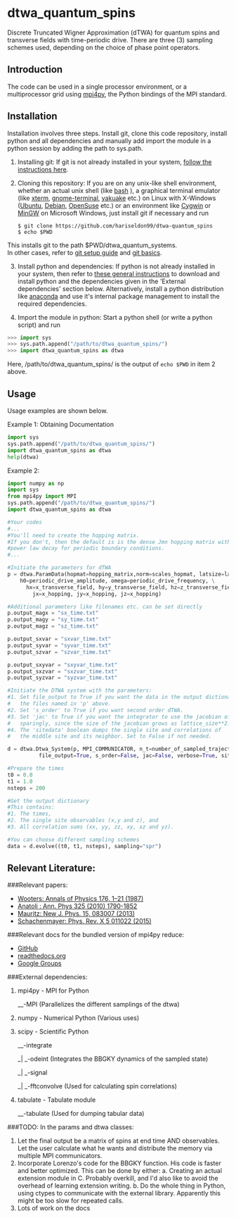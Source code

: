 dtwa_quantum_spins
=============

Discrete Truncated Wigner Approximation (dTWA) for quantum spins and transverse fields with time-periodic drive.
There are three (3) sampling schemes used, depending on the choice of phase point operators. 

Introduction
-----
The code can be used in a single processor environment, or a multiprocessor grid using [mpi4py](http://mpi4py.scipy.org/),  the Python bindings of the MPI standard.

Installation
-----
Installation involves three steps. Install git, clone this code repository, install python and all dependencies and manually add import the module in a python session by adding the path to sys.path.

1. Installing git: If git is not already installed in your system, [follow the instructions here](https://git-scm.com/book/en/v2/Getting-Started-Installing-Git). 

2. Cloning this repository: If you are on any unix-like shell environment, whether an actual unix shell (like [bash](https://www.gnu.org/software/bash/) ), a graphical terminal emulator (like [xterm](http://invisible-island.net/xterm/xterm.html), [gnome-terminal](https://help.gnome.org/users/gnome-terminal/stable/), [yakuake](https://yakuake.kde.org/) etc.) on Linux with X-Windows ([Ubuntu](http://www.ubuntu.com/), [Debian](https://www.debian.org/), [OpenSuse](https://www.opensuse.org/en/) etc.) or an environment like [Cygwin](https://www.cygwin.com/) or [MinGW](http://mingw.org/) on Microsoft Windows, just install git if necessary and run
     ```
     $ git clone https://github.com/hariseldon99/dtwa-quantum_spins
     $ echo $PWD
     ```
This installs git to the path $PWD/dtwa_quantum_systems.     
In other cases, refer to [git setup guide](https://git-scm.com/book/en/v2/Getting-Started-First-Time-Git-Setup) and 
[git basics](https://git-scm.com/book/en/v2/Git-Basics-Getting-a-Git-Repository).

3. Install python and dependencies: If python is not already installed in your system, then refer to [these general instructions](https://wiki.python.org/moin/BeginnersGuide/Download) to download and install python and the dependencies given in the 'External dependencies' section below. Alternatively, install a python distribution like [anaconda](https://store.continuum.io/cshop/anaconda/) and use it's internal package management to install the required dependencies.

4. Import the module in python: Start a python shell (or write a python script) and run

  ```python
  >>> import sys
  >>> sys.path.append("/path/to/dtwa_quantum_spins/")
  >>> import dtwa_quantum_spins as dtwa
  ```
Here, /path/to/dtwa_quantum_spins/ is the output of ```echo $PWD``` in item 2 above.

Usage
-----
Usage examples are shown below.

Example 1: Obtaining Documentation
```python
import sys
sys.path.append("/path/to/dtwa_quantum_spins/")
import dtwa_quantum_spins as dtwa
help(dtwa)
```

Example 2:
```python
import numpy as np
import sys
from mpi4py import MPI
sys.path.append("/path/to/dtwa_quantum_spins/")
import dtwa_quantum_spins as dtwa

#Your codes
#...
#You'll need to create the hopping matrix.
#If you don't, then the default is is the dense Jmn hopping matrix with inverse 
#power law decay for periodic boundary conditions.
#...

#Initiate the parameters for dTWA
p = dtwa.ParamData(hopmat=hopping_matrix,norm=scales_hopmat, latsize=lattice_size,\
	h0=periodic_drive_amplitude, omega=periodic_drive_frequency, \
	  hx=x_transverse_field, hy=y_transverse_field, hz=z_transverse_field\
	    jx=x_hopping, jy=x_hopping, jz=x_hopping)

#Additional parameters like filenames etc. can be set directly
p.output_magx = "sx_time.txt"
p.output_magy = "sy_time.txt"
p.output_magz = "sz_time.txt"

p.output_sxvar = "sxvar_time.txt"
p.output_syvar = "syvar_time.txt"
p.output_szvar = "szvar_time.txt"

p.output_sxyvar = "sxyvar_time.txt"
p.output_sxzvar = "sxzvar_time.txt"
p.output_syzvar = "syzvar_time.txt"

#Initiate the DTWA system with the parameters:
#1. Set file_output to True if you want the data in the output dictionary to be dumped to 
#   the files named in 'p' above.
#2. Set 's_order' to True if you want second order dTWA.
#3. Set 'jac' to True if you want the integrator to use the jacobian of the BBGKY dynamics. Use
#   sparingly, since the size of the jacobian grows as lattice_size**2.
#4. The 'sitedata' boolean dumps the single site and correlations of 
#   the middle site and its neighbor. Set to False if not needed.

d = dtwa.Dtwa_System(p, MPI_COMMUNICATOR, n_t=number_of_sampled_trajectories, \
	      file_output=True, s_order=False, jac=False, verbose=True, sitedata=False)

#Prepare the times
t0 = 0.0
t1 = 1.0
nsteps = 200

#Get the output dictionary
#This contains: 
#1. The times,
#2. The single site observables (x,y and z), and 
#3. All correlation sums (xx, yy, zz, xy, xz and yz).

#You can choose different sampling schemes
data = d.evolve((t0, t1, nsteps), sampling="spr")

```



Relevant Literature:
-----

###Relevant papers:
* [Wooters: Annals of Physics 176, 1–21 (1987)](http://dx.doi.org/10.1016/0003-4916(87)90176-X)
* [Anatoli : Ann. Phys 325 (2010) 1790-1852](http://arxiv.org/abs/0905.3384)
* [Mauritz: New J. Phys. 15, 083007 (2013)](http://arxiv.org/abs/1209.3697)
* [Schachenmayer: Phys. Rev. X 5 011022 (2015)](http://arxiv.org/abs/1408.4441)

###Relevant docs for the bundled version of mpi4py reduce:
* [GitHub](https://github.com/mpi4py/mpi4py/blob/master/demo/reductions/reductions.py)
* [readthedocs.org](https://mpi4py.readthedocs.org/en/latest/overview.html#collective-communications)
* [Google Groups](https://groups.google.com/forum/#!msg/mpi4py/t8HZoYg8Ldc/-erl6BMKpLAJ)


###External dependencies:
1. mpi4py - MPI for Python

    _\_-MPI (Parallelizes the different samplings of the dtwa)

2. numpy - Numerical Python (Various uses)

3. scipy  - Scientific Python

    _\_-integrate 

    _| \_-odeint (Integrates the BBGKY dynamics of the sampled state)

    _| \_-signal 
    
    _| \_-fftconvolve (Used for calculating spin correlations)

4. tabulate - Tabulate module 
    
    _\_-tabulate (Used for dumping tabular data)

###TODO:
In the params and dtwa classes:
1. Let the final output be a matrix of spins at end time AND observables. Let the user calculate what he wants and distribute the memory via multiple MPI communicators.
2. Incorporate Lorenzo's code for the BBGKY function. His code is faster and better optimized. This can be done by either:
   a. Creating an actual extension module in C. Probably overkill, and I'd also like to avoid the overhead of learning 
      extension writing.
   b. Do the whole thing in Python, using ctypes to communicate with the external library. Apparently this might be too slow      for repeated calls.
3. Lots of work on the docs
